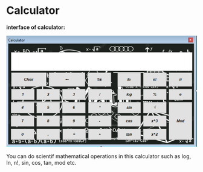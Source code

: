 # Calculator
**interface of calculator:**

![banner result](https://github.com/Balakishi/Calculator/blob/master/Interface.PNG)

You can do scientif mathematical operations in this calculator such as log, ln, n!, sin, cos, tan, mod etc.
